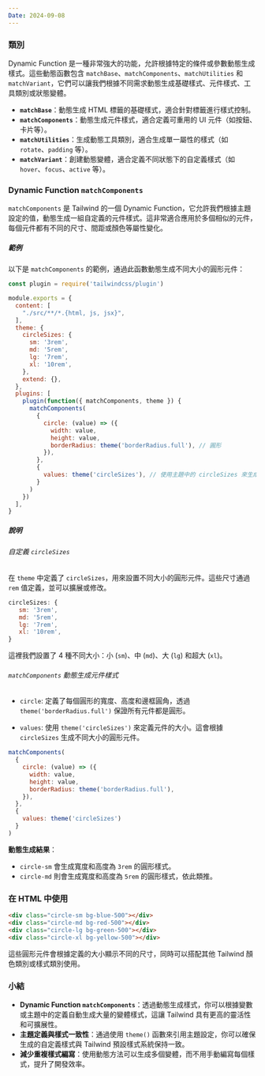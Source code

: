 ```yaml
---
Date: 2024-09-08
---
```


### 類別
Dynamic Function 是一種非常強大的功能，允許根據特定的條件或參數動態生成樣式。這些動態函數包含 `matchBase`、`matchComponents`、`matchUtilities` 和 `matchVariant`，它們可以讓我們根據不同需求動態生成基礎樣式、元件樣式、工具類別或狀態變體。

- **`matchBase`**：動態生成 HTML 標籤的基礎樣式，適合針對標籤進行樣式控制。
- **`matchComponents`**：動態生成元件樣式，適合定義可重用的 UI 元件（如按鈕、卡片等）。
- **`matchUtilities`**：生成動態工具類別，適合生成單一屬性的樣式（如 `rotate`、`padding` 等）。
- **`matchVariant`**：創建動態變體，適合定義不同狀態下的自定義樣式（如 `hover`、`focus`、`active` 等）。
### Dynamic Function `matchComponents`
`matchComponents` 是 Tailwind 的一個 Dynamic Function，它允許我們根據主題設定的值，動態生成一組自定義的元件樣式。這非常適合應用於多個相似的元件，每個元件都有不同的尺寸、間距或顏色等屬性變化。
##### 範例
以下是 `matchComponents` 的範例，通過此函數動態生成不同大小的圓形元件：

```js
const plugin = require('tailwindcss/plugin')

module.exports = {
  content: [
    "./src/**/*.{html, js, jsx}",
  ],
  theme: {
    circleSizes: {
      sm: '3rem',
      md: '5rem',
      lg: '7rem',
      xl: '10rem',
    },
    extend: {},
  },
  plugins: [
    plugin(function({ matchComponents, theme }) {
      matchComponents(
        {
          circle: (value) => ({
            width: value,
            height: value,
            borderRadius: theme('borderRadius.full'), // 圓形
          }),
        },
        {
          values: theme('circleSizes'), // 使用主題中的 circleSizes 來生成變體
        }
      )
    })
  ],
}
```
##### 說明
###### 自定義 `circleSizes`
在 `theme` 中定義了 `circleSizes`，用來設置不同大小的圓形元件。這些尺寸通過 `rem` 值定義，並可以擴展或修改。

```js
circleSizes: {
   sm: '3rem',
   md: '5rem',
   lg: '7rem',
   xl: '10rem',
}
```

這裡我們設置了 4 種不同大小：小 (`sm`)、中 (`md`)、大 (`lg`) 和超大 (`xl`)。
###### `matchComponents` 動態生成元件樣式
- `circle`: 定義了每個圓形的寬度、高度和邊框圓角，透過 `theme('borderRadius.full')` 保證所有元件都是圓形。
    
- `values`: 使用 `theme('circleSizes')` 來定義元件的大小。這會根據 `circleSizes` 生成不同大小的圓形元件。

```js
matchComponents(
  {
    circle: (value) => ({
      width: value,
      height: value,
      borderRadius: theme('borderRadius.full'),
    }),
  },
  {
    values: theme('circleSizes')
  }
)
```

**動態生成結果**：
- `circle-sm` 會生成寬度和高度為 `3rem` 的圓形樣式。
- `circle-md` 則會生成寬度和高度為 `5rem` 的圓形樣式，依此類推。
### 在 HTML 中使用
```html
<div class="circle-sm bg-blue-500"></div>
<div class="circle-md bg-red-500"></div>
<div class="circle-lg bg-green-500"></div>
<div class="circle-xl bg-yellow-500"></div>
```

這些圓形元件會根據定義的大小顯示不同的尺寸，同時可以搭配其他 Tailwind 顏色類別或樣式類別使用。
### 小結
- **Dynamic Function `matchComponents`**：透過動態生成樣式，你可以根據變數或主題中的定義自動生成大量的變體樣式，這讓 Tailwind 具有更高的靈活性和可擴展性。
- **主題定義與樣式一致性**：通過使用 `theme()` 函數來引用主題設定，你可以確保生成的自定義樣式與 Tailwind 預設樣式系統保持一致。
- **減少重複樣式編寫**：使用動態方法可以生成多個變體，而不用手動編寫每個樣式，提升了開發效率。